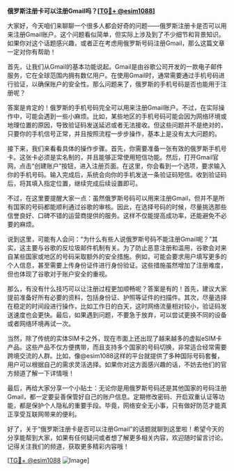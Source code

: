 **俄罗斯注册卡可以注册Gmail吗？[[TG💪+ @esim1088](https://t.me/s/esim1088)]**

大家好，今天咱们来聊聊一个很多人都会好奇的问题——俄罗斯注册卡是否可以用来注册Gmail账户。这个问题看似简单，但实际上涉及到了不少细节和背景知识。如果你对这个话题感兴趣，或者正在考虑用俄罗斯号码注册Gmail，那么这篇文章一定对你有帮助！

首先，让我们从Gmail的基本功能说起。Gmail是由谷歌公司开发的一款电子邮件服务，它在全球范围内拥有数亿用户。在使用Gmail时，通常需要通过手机号码进行验证，以确保账户的安全性。那么问题来了，俄罗斯的手机号码是否也能用于注册呢？

答案是肯定的！俄罗斯的手机号码完全可以用来注册Gmail账户。不过，在实际操作中，可能会遇到一些小麻烦。比如，某些地区的手机号码可能会因为网络环境或地理位置的原因，导致验证码发送延迟或者无法接收。但这些问题并不是绝对的，只要你的手机信号正常，并且按照流程一步步操作，基本上是没有太大问题的。

接下来，我们来看看具体的操作步骤。首先，你需要准备一张有效的俄罗斯手机号卡。这张卡必须是实名制的，并且能够正常使用短信功能。然后，打开Gmail官网，点击“创建账户”按钮，进入注册页面。在这里，你会看到一个选项，要求输入你的手机号码。输入完成后，系统会向你的手机发送一条验证码短信。收到验证码后，将其填入指定位置，继续完成后续设置即可。

不过，在这里要提醒大家一点：虽然俄罗斯号码可以用来注册Gmail，但并不是所有国家的号码都能顺利通过谷歌的审核。因此，在选择号码的时候，尽量挑选那些信誉良好、口碑不错的运营商提供的服务。这样不仅能提高成功率，还能避免不必要的麻烦。

说到这里，可能有人会问：“为什么有些人说俄罗斯号码不能注册Gmail呢？”其实，这主要与谷歌的反垃圾邮件机制有关。为了防止恶意注册和滥用，谷歌会对来自某些国家或地区的号码采取额外的安全措施。例如，可能会要求用户填写更多的个人信息，甚至需要上传身份证件进行身份验证。这些措施虽然增加了注册难度，但也体现了谷歌对于账户安全的重视。

那么，有没有什么技巧可以让注册过程更加顺畅呢？答案是有的！首先，建议大家提前准备好所有必要的资料，包括身份证、护照等证件的扫描件。其次，尽量选择在稳定的时间段进行操作，比如工作日的白天，这时网络流量相对较小，验证码发送速度也会更快。最后，如果遇到问题，不要急于放弃，可以尝试更换不同的设备或者网络环境再试一次。

当然，除了传统的实体SIM卡之外，现在市面上还出现了越来越多的虚拟eSIM卡产品。这些产品不仅方便携带，而且支持多个国家的号码切换，非常适合经常需要跨境交流的人群。比如，像@esim1088这样的平台就提供了多种国际号码套餐，用户可以根据自己的需求灵活选择。如果你对这方面感兴趣的话，不妨去他们的官方频道了解一下详情哦！

最后，再给大家分享一个小贴士：无论你是用俄罗斯号码还是其他国家的号码注册Gmail，都一定要妥善保管好自己的账户信息。定期修改密码、开启双重认证等功能，都是保护个人隐私的重要手段。毕竟，网络安全无小事，只有做好防范才能真正享受互联网带来的便利。

好了，关于“俄罗斯注册卡是否可以注册Gmail”的话题就聊到这里啦！希望今天的分享能帮到大家，如果有任何疑问或者想了解更多相关内容，欢迎随时留言讨论。记得关注我们的频道，获取更多精彩内容哦！

[[TG💪+ @esim1088](https://t.me/s/esim1088) ![Image](https://i.postimg.cc/4NQfJmqS/Snipaste-2025-05-13-00-14-12.png)]